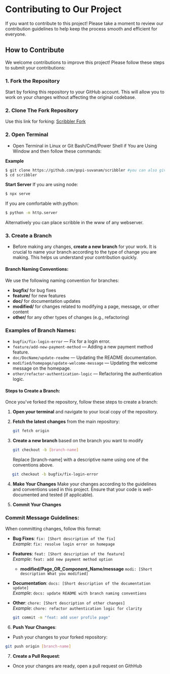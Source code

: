 # Contributing to Our Project

If you want to contribute to this
project! Please take a moment to review
our contribution guidelines to help keep
the process smooth and efficient for
everyone.

## How to Contribute

We welcome contributions to improve this
project! Please follow these steps to
submit your contributions:

### 1. Fork the Repository

Start by forking this repository to your
GitHub account. This will allow you to
work on your changes without affecting
the original codebase.



### 2. Clone The Fork Repository

Use this link for forking: [Scribbler Fork](https://github.com/gopi-suvanam/scribbler/fork)


### 2. Open Terminal

- Open Terminal in Linux or Git Bash/Cmd/Power Shell if
  You are Using Window and then follow
  these commands:

**Example**

```bash
$ git clone https://github.com/gopi-suvanam/scribbler #you can also give forked repo link here.
$ cd scribbler
```

**Start Server**
If you are using node:
```bash
$ npx serve 
```
If you are comfortable with python:
```bash
$ python -m http.server
```
Alternatively you can place scribble in the www of any webserver.


### 3. Create a Branch

- Before making any changes, **create a
  new branch** for your work. It is
  crucial to name your branch according
  to the type of change you are making.
  This helps us understand your
  contribution quickly.

#### Branch Naming Conventions:

We use the following naming convention
for branches:

- **bugfix/** for bug fixes
- **feature/** for new features
- **doc/** for documentation updates
- **modified/** for changes related to
  modifying a page, message, or other
  content
- **other/** for any other types of
  changes (e.g., refactoring)

### Examples of Branch Names:

- `bugfix/fix-login-error` — Fix for a
  login error.
- `feature/add-new-payment-method` —
  Adding a new payment method feature.
- `doc/DocName/update-readme` — Updating
  the README documentation.
- `modified/homepage/update-welcome-message`
  — Updating the welcome message on the
  homepage.
- `other/refactor-authentication-logic`
  — Refactoring the authentication
  logic.

#### Steps to Create a Branch:

Once you've forked the repository,
follow these steps to create a branch:

1. **Open your terminal** and navigate
   to your local copy of the repository.
2. **Fetch the latest changes** from the
   main repository:
   ```bash
   git fetch origin
   ```
3. **Create a new branch** based on the
   branch you want to modify

   ```bash
   git checkout -b [branch-name]

   ```

   Replace [branch-name] with a
   descriptive name using one of the
   conventions above.

```bash
   git checkout -b bugfix/fix-login-error
```

4. **Make Your Changes** Make your
   changes according to the guidelines
   and conventions used in this project.
   Ensure that your code is
   well-documented and tested (if
   applicable).

5. **Commit Your Changes**

### Commit Message Guidelines:

When committing changes, follow this
format:

- **Bug Fixes**:
  `fix: [Short description of the fix]`  
  _Example_:
  `fix: resolve login error on homepage`

- **Features**:
  `feat: [Short description of the feature]`  
  _Example_:
  `feat: add new payment method option`

  - **modified/Page_OR_Component_Name/message**
    `modi: [Short description What you modified] `

- **Documentation**:
  `docs: [Short description of the documentation update]`  
  _Example_:
  `docs: update README with branch naming conventions`

- **Other**:
  `chore: [Short description of other changes]`  
  _Example_:
  `chore: refactor authentication logic for clarity`

  ```bash
  git commit -m "feat: add user profile page"

  ```

6. **Push Your Changes**:

- Push your changes to your forked
  repository:

```bash
git push origin [branch-name]

```

7. **Create a Pull Request**:

- Once your changes are ready, open a pull request on GithHub
